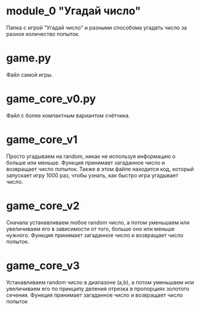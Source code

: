 # module_0 "Угадай число"
Папка с игрой "Угадай число" и разными способома угадать число за разное количество попыток.
# game.py
Файл самой игры.
# game_core_v0.py
Файл с более компактным вариантом счётчика.
# game_core_v1
Просто угадываем на random, никак не используя информацию о больше или меньше. Функция принимает загаданное число и возвращает число попыток.
Также в этом файле находится код, который запускает игру 1000 раз, чтобы узнать, как быстро игра угадывает число.
# game_core_v2
Сначала устанавливаем любое random число, а потом уменьшаем или увеличиваем его в зависимости от того, больше оно или меньше нужного. Функция принимает загаданное число и возвращает число попыток. 
# game_core_v3
Устанавливаем random число в диапазоне (a,b), а потом уменьшаем или увеличиваем его по принципу деления отрезка в пропорциях золотого сечения. Функция принимает загаданное число и возвращает число попыток
